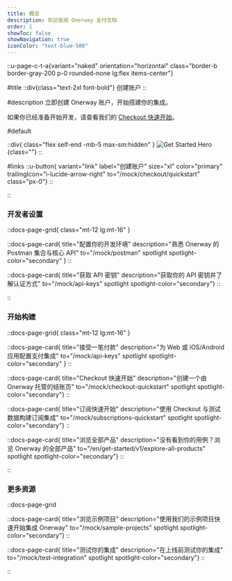 ```yaml
---
title: 概览
description: 欢迎查阅 Onerway 支付文档
order: 1
showToc: false
showNavigation: true
iconColor: "text-blue-500"
---
```


::u-page-c-t-a{variant="naked" orientation="horizontal" class="border-b border-gray-200 p-0 rounded-none lg:flex items-center"}

#title
  ::div{class="text-2xl font-bold"}
  创建账户
  ::

#description
立即创建 Onerway 账户，开始搭建你的集成。

如果你已经准备开始开发，请查看我们的 [Checkout 快速开始](/mock/checkout/quickstart)。

#default

  ::div{ class="flex self-end -mb-5 max-sm:hidden" }
  ![Get Started Hero](https://b.stripecdn.com/docs-statics-srv/assets/get-started-hero.df33114d2906584b94ad36e4e2588d16.png){class=""}
  ::

#links
  ::u-button{ variant="link" label="创建账户" size="xl" color="primary" trailingIcon="i-lucide-arrow-right" to="/mock/checkout/quickstart" class="px-0"}
  ::

::

### 开发者设置

::docs-page-grid{ class="mt-12 lg:mt-16" }

  ::docs-page-card{ title="配置你的开发环境" description="熟悉 Onerway 的 Postman 集合与核心 API" to="/mock/postman" spotlight spotlight-color="secondary" }
  ::

  ::docs-page-card{ title="获取 API 密钥" description="获取你的 API 密钥并了解认证方式" to="/mock/api-keys" spotlight spotlight-color="secondary"}
  ::

::

### 开始构建

::docs-page-grid{ class="mt-12 lg:mt-16" }

  ::docs-page-card{ title="接受一笔付款" description="为 Web 或 iOS/Android 应用配置支付集成" to="/mock/api-keys" spotlight spotlight-color="secondary" }
  ::

  ::docs-page-card{ title="Checkout 快速开始" description="创建一个由 Onerway 托管的结账页" to="/mock/checkout-quickstart" spotlight spotlight-color="secondary"}
  ::

  ::docs-page-card{ title="订阅快速开始" description="使用 Checkout 与测试数据构建订阅集成" to="/mock/subscriptions-quickstart" spotlight spotlight-color="secondary"}
  ::

  ::docs-page-card{ title="浏览全部产品" description="没有看到你的用例？浏览 Onerway 的全部产品" to="/en/get-started/v1/explore-all-products" spotlight spotlight-color="secondary"}
  ::

::

### 更多资源

::docs-page-grid

  ::docs-page-card{ title="浏览示例项目" description="使用我们的示例项目快速开始集成 Onerway" to="/mock/sample-projects" spotlight spotlight-color="secondary"}
  ::

  ::docs-page-card{ title="测试你的集成" description="在上线前测试你的集成" to="/mock/test-integration" spotlight spotlight-color="secondary"}
  ::

::


